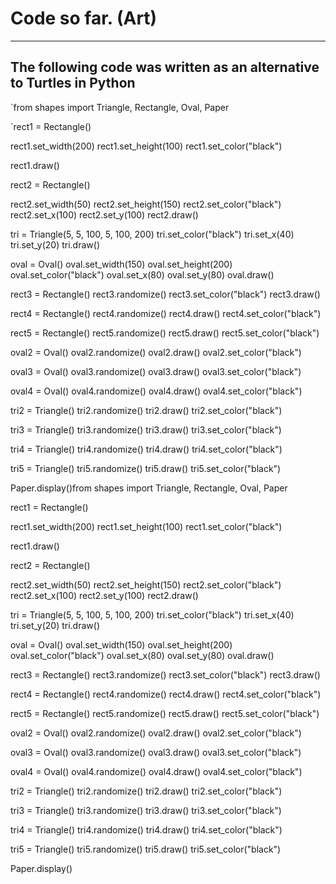 # Code so far. (Art)
---
The following code was written as an alternative to Turtles in Python
---

`from shapes import Triangle, Rectangle, Oval, Paper

`rect1 = Rectangle()

rect1.set_width(200)
rect1.set_height(100)
rect1.set_color("black")

rect1.draw()




rect2 = Rectangle()

rect2.set_width(50)
rect2.set_height(150)
rect2.set_color("black")
rect2.set_x(100)
rect2.set_y(100)
rect2.draw()



tri = Triangle(5, 5, 100, 5, 100, 200)
tri.set_color("black")
tri.set_x(40)
tri.set_y(20)
tri.draw()



oval = Oval()
oval.set_width(150)
oval.set_height(200)
oval.set_color("black")
oval.set_x(80)
oval.set_y(80)
oval.draw()


rect3 = Rectangle()
rect3.randomize()
rect3.set_color("black")
rect3.draw()



rect4 = Rectangle()
rect4.randomize()
rect4.draw()
rect4.set_color("black")

rect5 = Rectangle()
rect5.randomize()
rect5.draw()
rect5.set_color("black")

oval2 = Oval()
oval2.randomize()
oval2.draw()
oval2.set_color("black")

oval3 = Oval()
oval3.randomize()
oval3.draw()
oval3.set_color("black")

oval4 = Oval()
oval4.randomize()
oval4.draw()
oval4.set_color("black")



tri2 = Triangle()
tri2.randomize()
tri2.draw()
tri2.set_color("black")

tri3 = Triangle()
tri3.randomize()
tri3.draw()
tri3.set_color("black")

tri4 = Triangle()
tri4.randomize()
tri4.draw()
tri4.set_color("black")

tri5 = Triangle()
tri5.randomize()
tri5.draw()
tri5.set_color("black")


Paper.display()from shapes import Triangle, Rectangle, Oval, Paper

rect1 = Rectangle()

rect1.set_width(200)
rect1.set_height(100)
rect1.set_color("black")

rect1.draw()




rect2 = Rectangle()

rect2.set_width(50)
rect2.set_height(150)
rect2.set_color("black")
rect2.set_x(100)
rect2.set_y(100)
rect2.draw()



tri = Triangle(5, 5, 100, 5, 100, 200)
tri.set_color("black")
tri.set_x(40)
tri.set_y(20)
tri.draw()



oval = Oval()
oval.set_width(150)
oval.set_height(200)
oval.set_color("black")
oval.set_x(80)
oval.set_y(80)
oval.draw()


rect3 = Rectangle()
rect3.randomize()
rect3.set_color("black")
rect3.draw()



rect4 = Rectangle()
rect4.randomize()
rect4.draw()
rect4.set_color("black")

rect5 = Rectangle()
rect5.randomize()
rect5.draw()
rect5.set_color("black")

oval2 = Oval()
oval2.randomize()
oval2.draw()
oval2.set_color("black")

oval3 = Oval()
oval3.randomize()
oval3.draw()
oval3.set_color("black")

oval4 = Oval()
oval4.randomize()
oval4.draw()
oval4.set_color("black")



tri2 = Triangle()
tri2.randomize()
tri2.draw()
tri2.set_color("black")

tri3 = Triangle()
tri3.randomize()
tri3.draw()
tri3.set_color("black")

tri4 = Triangle()
tri4.randomize()
tri4.draw()
tri4.set_color("black")

tri5 = Triangle()
tri5.randomize()
tri5.draw()
tri5.set_color("black")


Paper.display()
